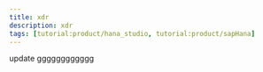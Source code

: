 ```yaml
---
title: xdr
description: xdr
tags: [tutorial:product/hana_studio, tutorial:product/sapHana]
---
```

update
gggggggggggg

